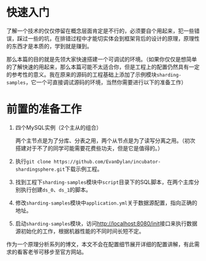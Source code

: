 # 快速入门

了解一个技术的仅仅停留在概念层面肯定是不行的，必须要自个用起来，犯一些错误，踩过一些的坑，在排错过程中才能切实体会到框架背后的设计的原理，原理性的东西才是本质的，学到就是赚到。

那么本篇的目的就是先领大家快速搭建一个可调试的环境。（如果你仅仅是想简单的了解快速的用起来，那么本篇可能不太适合你，但是工程上的配置仍然具有一定的参考性的意义。我在原来的源码的工程基础上添加了示例模块`sharding-samples`，它一个可直接调试源码的环境，当然你需要进行以下的准备工作）

# 前置的准备工作

1. 四个MySQL实例（2个主从的组合）

   两个主节点是为了分库、分表之用，两个从节点是为了读写分离之用。（初次搭建对于不了的同学可能需要花费些功夫，但是它是值得的。）

2. 执行`git clone https://github.com/EvanDylan/incubator-shardingsphere.git`下载示例工程。
3. 找到工程下`sharding-samples`模块中`script`目录下的SQL脚本，在两个主库分别执行创建`ds_0`、`ds_1`的脚本。
4. 修改`sharding-samples`模块中`application.yml`关于数据源配置，指向正确的地址。
5. 启动`sharding-samples`模块，访问[http://localhost:8080/init](http://localhost:8080/init)接口来执行数据源初始化的工作，根据机器性能的不同时间长短不定。

作为一个原理分析系列的博文，本文不会在配置细节展开详细的配置讲解，有此需求的看客老爷可移步至官方网站。



